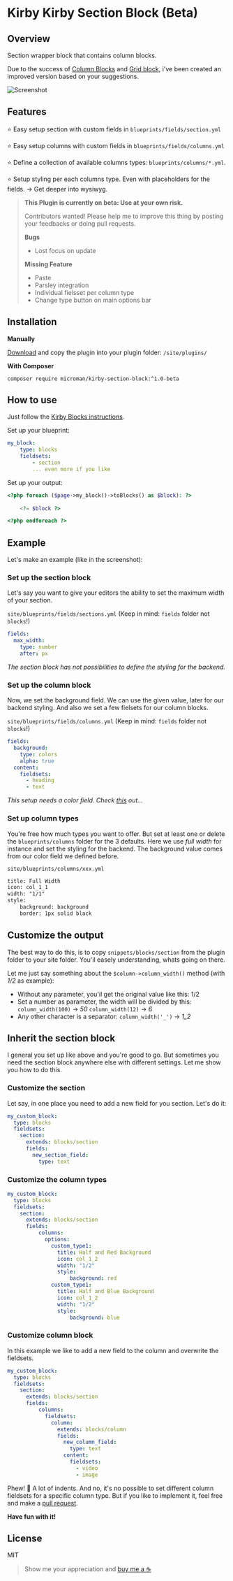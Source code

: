 # Kirby Kirby Section Block (Beta)

## Overview

Section wrapper block that contains column blocks.

Due to the success of [Column Blocks](https://github.com/youngcut/kirby-column-blocks) and [Grid block](https://github.com/youngcut/kirby-grid-block), i've been created an improved version based on your suggestions.

![Screenshot](./.github/screenshot.png)

## Features

⭐️ Easy setup section with custom fields in `blueprints/fields/section.yml`

⭐️ Easy setup columns with custom fields in `blueprints/fields/columns.yml`

⭐️ Define a collection of available columns types: `blueprints/columns/*.yml`.

⭐️ Setup styling per each columns type. Even with placeholders for the fields. -> Get deeper into wysiwyg.


> 
> **This Plugin is currently on beta: Use at your own risk.**
> 
> Contributors wanted! Please help me to improve this thing by posting your feedbacks or doing pull requests.
>
> **Bugs**
> - Lost focus on update
>
> **Missing Feature**
> - Paste
> - Parsley integration
> - Individual fielsset per column type
> - Change type button on main options bar
> 


## Installation

**Manually**

[Download](https://github.com/youngcut/kirby-section-block) and copy the plugin into your plugin folder: `/site/plugins/`

**With Composer**

`composer require microman/kirby-section-block:^1.0-beta`

## How to use

Just follow the [Kirby Blocks instructions](https://getkirby.com/docs/reference/panel/fields/blocks).

Set up your blueprint:

``` yaml
my_block:
    type: blocks
    fieldsets:
        - section
        ... even more if you like
```

Set up your output:

``` php
<?php foreach ($page->my_block()->toBlocks() as $block): ?>
   
    <?= $block ?>

<?php endforeach ?>
```

## Example

Let's make an example (like in the screenshot):

### Set up the section block

Let's say you want to give your editors the ability to set the maximum width of your section.

`site/blueprints/fields/sections.yml` (Keep in mind: `fields` folder not `blocks`!)
``` yml
fields:
  max_width:
    type: number
    after: px
```
*The section block has not possibilities to define the styling for the backend.*

### Set up the column block

Now, we set the background field. We can use the given value, later for our backend styling. And also we set a few fielsets for our column blocks.

`site/blueprints/fields/columns.yml` (Keep in mind: `fields` folder not `blocks`!)
```yml
fields:
  background:
    type: colors
    alpha: true
  content:
    fieldsets:
      - heading
      - text
```
*This setup needs a color field. Check [this](https://getkirby.com/plugins/hananils/colors) out...*

### Set up column types

You're free how much types you want to offer. But set at least one or delete the `blueprints/columns` folder for the 3 defaults.
Here we use *full width* for instance and set the styling for the backend. The background value comes from our color field we defined before.

`site/blueprints/columns/xxx.yml`
```xml
title: Full Width
icon: col_1_1
width: "1/1"
style:
    background: background
    border: 1px solid black
```

## Customize the output

The best way to do this, is to copy `snippets/blocks/section` from the plugin folder to your site folder.
You'il easely understanding, whats going on there.

Let me just say something about the `$column->column_width()` method (with *1/2* as example):

- Without any parameter, you'il get the original value like this: 1/2
- Set a number as parameter, the width will be divided by this: `column_width(100)` -> *50*  `column_width(12)` -> *6*
- Any other character is a separator: `column_width('_')` -> *1_2*

## Inherit the section block 

I general you set up like above and you're good to go. But sometimes you need the section block anywhere else with different settings. Let me show you how to do this.

### Customize the section

Let say, in one place you need to add a new field for you section. Let's do it:

``` yml
my_custom_block:
  type: blocks
  fieldsets:
    section:
      extends: blocks/section
      fields:
        new_section_field:
          type: text
```

### Customize the column types

``` yml
my_custom_block:
  type: blocks
  fieldsets:
    section:
      extends: blocks/section
      fields:
          columns:
            options:
              custom_type1:
                title: Half and Red Background
                icon: col_1_2
                width: "1/2"
                style:
                    background: red
              custom_type1:
                title: Half and Blue Background
                icon: col_1_2
                width: "1/2"
                style:
                    background: blue
```

### Customize column block

In this example we like to add a new field to the column and overwrite the fieldsets.

``` yml
my_custom_block:
  type: blocks
  fieldsets:
    section:
      extends: blocks/section
      fields:
          columns:
            fieldsets:
              column:
                extends: blocks/column
                fields:
                  new_column_field:
                    type: text
                  content:
                    fieldsets:
                      - video
                      - image
```

Phew! 🥵 A lot of indents.
And no, it's no possible to set different column fieldsets for a specific column type. But if you like to implement it, feel free and make a [pull request](https://github.com/youngcut/kirby-section-block/pulls).


**Have fun with it!**

## License

MIT

> Show me your appreciation and [buy me a ☕️](https://www.paypal.com/donate/?hosted_button_id=5W5RBKYXBDABN)